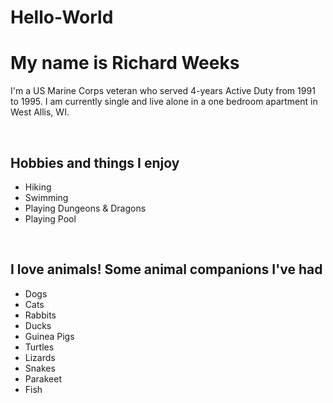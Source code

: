# Hello-World
<H1>My name is Richard Weeks</H1>
<p>I'm a US Marine Corps veteran who served 4-years Active Duty from 1991 to 1995.
I am currently single and live alone in a one bedroom apartment in West Allis, WI. </p>
<br>
<body>
<h2>Hobbies and things I enjoy</h2>
  <ul>
    <li>Hiking</li>
    <li>Swimming</li>
   <li>Playing Dungeons & Dragons</li>
    <li>Playing Pool</li>
  </ul>
<br>
  <h2>I love animals! Some animal companions I've had</h2>
  <ul>
    <li>Dogs</li>
    <li>Cats</li>
    <li>Rabbits</li>
    <li>Ducks</li>
    <li>Guinea Pigs</li>
    <li>Turtles</li>
    <li>Lizards</li>
    <li>Snakes</li>
    <li>Parakeet</li>
    <li>Fish</li>
  </ul>
</body>

